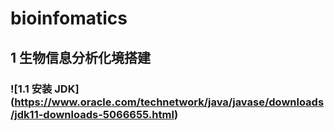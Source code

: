 # bioinfomatics
## 1 生物信息分析化境搭建
### ![1.1 安装 JDK] (https://www.oracle.com/technetwork/java/javase/downloads/jdk11-downloads-5066655.html)
